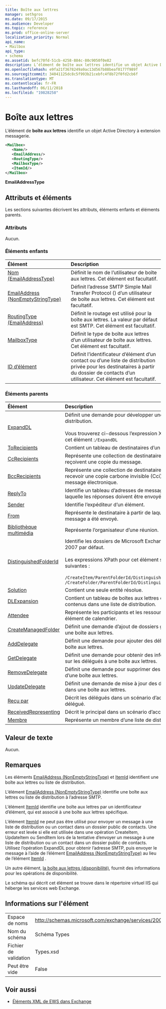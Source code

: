 ```yaml
---
title: Boîte aux lettres
manager: sethgros
ms.date: 09/17/2015
ms.audience: Developer
ms.topic: reference
ms.prod: office-online-server
localization_priority: Normal
api_name:
- Mailbox
api_type:
- schema
ms.assetid: befc70fd-51cb-4258-884c-80c9050f0e82
description: L’élément de boîte aux lettres identifie un objet Active Directory à extension messagerie.
ms.openlocfilehash: e9fa21f3678249a9ac13d567b88beaf0177f989f
ms.sourcegitcommit: 34041125dc8c5f993b21cebfc4f8b72f0fd2cb6f
ms.translationtype: MT
ms.contentlocale: fr-FR
ms.lasthandoff: 06/11/2018
ms.locfileid: "19828258"
---
```

# <a name="mailbox"></a>Boîte aux lettres

L’élément de **boîte aux lettres** identifie un objet Active Directory à extension messagerie. 
  
```XML
<Mailbox>
   <Name/>
   <EmailAddress/>
   <RoutingType/>
   <MailboxType/>
   <ItemId/>
</Mailbox>
```

**EmailAddressType**

## <a name="attributes-and-elements"></a>Attributs et éléments

Les sections suivantes décrivent les attributs, éléments enfants et éléments parents.
  
### <a name="attributes"></a>Attributs

Aucun.
  
### <a name="child-elements"></a>Éléments enfants

|**Élément**|**Description**|
|:-----|:-----|
|[Nom (EmailAddressType)](name-emailaddresstype.md) <br/> |Définit le nom de l’utilisateur de boîte aux lettres. Cet élément est facultatif.  <br/> |
|[EmailAddress (NonEmptyStringType)](emailaddress-nonemptystringtype.md) <br/> |Définit l’adresse SMTP Simple Mail Transfer Protocol () d’un utilisateur de boîte aux lettres. Cet élément est facultatif.  <br/> |
|[RoutingType (EmailAddress)](routingtype-emailaddress.md) <br/> |Définit le routage est utilisé pour la boîte aux lettres. La valeur par défaut est SMTP. Cet élément est facultatif.  <br/> |
|[MailboxType](mailboxtype.md) <br/> |Définit le type de boîte aux lettres d’un utilisateur de boîte aux lettres. Cet élément est facultatif.  <br/> |
|[ID d’élément](itemid.md) <br/> |Définit l’identificateur d’élément d’un contact ou d’une liste de distribution privée pour les destinataires à partir du dossier de contacts d’un utilisateur. Cet élément est facultatif.  <br/> |
   
### <a name="parent-elements"></a>Éléments parents

|**Élément**|**Description**|
|:-----|:-----|
|[ExpandDL](expanddl.md) <br/> |Définit une demande pour développer une liste de distribution. <br/> <br/> Vous trouverez ci-dessous l’expression XPath pour cet élément :` /ExpandDL ` <br/> |
|[ToRecipients](torecipients.md) <br/> |Contient un tableau de destinataires d’un élément.  <br/> |
|[CcRecipients](ccrecipients.md) <br/> |Représente une collection de destinataires qui reçoivent une copie du message.  <br/> |
|[BccRecipients](bccrecipients.md) <br/> |Représente une collection de destinataires pour recevoir une copie carbone invisible (Cci) d’un message électronique.  <br/> |
|[ReplyTo](replyto.md) <br/> |Identifie un tableau d’adresses de messagerie à laquelle les réponses doivent être envoyées.  <br/> |
|[Sender](sender.md) <br/> |Identifie l’expéditeur d’un élément.  <br/> |
|[From](from.md) <br/> |Représente le destinataire à partir de laquelle le message a été envoyé.  <br/> |
|[Bibliothèque multimédia](organizer.md) <br/> |Représente l’organisateur d’une réunion.  <br/> |
|[DistinguishedFolderId](distinguishedfolderid.md) <br/> | Identifie les dossiers de Microsoft Exchange Server 2007 par défaut.  <br/><br/>  Les expressions XPath pour cet élément sont les suivantes : <br/> <br/>  `/CreateItem/ParentFolderId/DistinguishedFolderId` <br/>  `/CreateFolder/ParentFolderId/DistinguishedFolderId` <br/> |
|[Solution](resolution.md) <br/> |Contient une seule entité résolue.  <br/> |
|[DLExpansion](dlexpansion.md) <br/> |Contient un tableau de boîtes aux lettres qui sont contenus dans une liste de distribution.  <br/> |
|[Attendee](attendee.md) <br/> |Représente les participants et les ressources pour un élément de calendrier.  <br/> |
|[CreateManagedFolder](createmanagedfolder.md) <br/> |Définit une demande d’ajout de dossiers gérés pour une boîte aux lettres.  <br/> |
|[AddDelegate](adddelegate.md) <br/> |Définit une demande pour ajouter des délégués à une boîte aux lettres.  <br/> |
|[GetDelegate](getdelegate.md) <br/> |Définit une demande pour obtenir des informations sur les délégués à une boîte aux lettres.  <br/> |
|[RemoveDelegate](removedelegate.md) <br/> |Définit une demande pour supprimer des délégués d’une boîte aux lettres.  <br/> |
|[UpdateDelegate](updatedelegate.md) <br/> |Définit une demande de mise à jour des délégués dans une boîte aux lettres.  <br/> |
|[Reçu par](receivedby.md) <br/> |Décrit les délégués dans un scénario d’accès délégué.  <br/> |
|[ReceivedRepresenting](receivedrepresenting.md) <br/> |Décrit le principal dans un scénario d’accès délégué.  <br/> |
|[Membre](member-ex15websvcsotherref.md) <br/> |Représente un membre d’une liste de distribution.  <br/> |
   
## <a name="text-value"></a>Valeur de texte

Aucun.
  
## <a name="remarks"></a>Remarques

Les éléments [EmailAddress (NonEmptyStringType)](emailaddress-nonemptystringtype.md) et [ItemId](itemid.md) identifient une boîte aux lettres ou liste de distribution. 

L’élément [EmailAddress (NonEmptyStringType)](emailaddress-nonemptystringtype.md) identifie une boîte aux lettres ou liste de distribution à l’adresse SMTP. 

L’élément [ItemId](itemid.md) identifie une boîte aux lettres par un identificateur d’élément, qui est associé à une boîte aux lettres spécifique. 

L’élément [ItemId](itemid.md) ne peut pas être utilisé pour envoyer un message à une liste de distribution ou un contact dans un dossier public de contacts. Une erreur est levée si elle est utilisée dans une opération CreateItem, UpdateItem ou SendItem lors de la tentative d’envoyer un message à une liste de distribution ou un contact dans un dossier public de contacts. Utilisez l’opération ExpandDL pour obtenir l’adresse SMTP, puis envoyer le message à l’aide de l’élément [EmailAddress (NonEmptyStringType)](emailaddress-nonemptystringtype.md) au lieu de l’élément [ItemId](itemid.md) . 
  
Un autre élément, [la boîte aux lettres (disponibilité)](mailbox-availability.md), fournit des informations pour les opérations de disponibilité. 
  
Le schéma qui décrit cet élément se trouve dans le répertoire virtuel IIS qui héberge les services web Exchange.
  
## <a name="element-information"></a>Informations sur l'élément

|||
|:-----|:-----|
|Espace de noms  <br/> |http://schemas.microsoft.com/exchange/services/2006/types  <br/> |
|Nom du schéma  <br/> |Schéma Types  <br/> |
|Fichier de validation  <br/> |Types.xsd  <br/> |
|Peut être vide  <br/> |False  <br/> |
   
## <a name="see-also"></a>Voir aussi

- [Éléments XML de EWS dans Exchange](ews-xml-elements-in-exchange.md)

